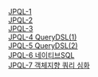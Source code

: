 [JPQL-1](https://velog.io/@lsj8367/Java-%EA%B0%9D%EC%B2%B4-%EC%A7%80%ED%96%A5-%EC%BF%BC%EB%A6%AC-%EC%96%B8%EC%96%B4-1)
<br>
[JPQL-2](https://velog.io/@lsj8367/JPA-%EA%B0%9D%EC%B2%B4-%EC%A7%80%ED%96%A5-%EC%BF%BC%EB%A6%AC-%EC%96%B8%EC%96%B4-2)
<br>
[JPQL-3](https://velog.io/@lsj8367/JPA-%EA%B0%9D%EC%B2%B4-%EC%A7%80%ED%96%A5-%EC%BF%BC%EB%A6%AC-%EC%96%B8%EC%96%B4-3)
<br>
[JPQL-4 QueryDSL(1)](https://velog.io/@lsj8367/JPA-%EA%B0%9D%EC%B2%B4-%EC%A7%80%ED%96%A5-%EC%BF%BC%EB%A6%AC-%EC%96%B8%EC%96%B4-QueryDSL-43moijod)
<br>
[JPQL-5 QueryDSL(2)](https://velog.io/@lsj8367/JPA-%EA%B0%9D%EC%B2%B4-%EC%A7%80%ED%96%A5-%EC%BF%BC%EB%A6%AC-%EC%96%B8%EC%96%B4-QueryDSL)
<br>
[JPQL-6 네이티브SQL](https://velog.io/@lsj8367/JPA-%EA%B0%9D%EC%B2%B4-%EC%A7%80%ED%96%A5-%EC%BF%BC%EB%A6%AC-%EC%96%B8%EC%96%B4-6)
<br>
[JPQL-7 객체지향 쿼리 심화](https://velog.io/@lsj8367/JPA-%EA%B0%9D%EC%B2%B4-%EC%A7%80%ED%96%A5-%EC%BF%BC%EB%A6%AC-%EC%8B%AC%ED%99%94)

